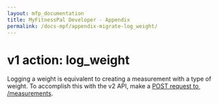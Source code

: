 ```yaml
---
layout: mfp_documentation
title: MyFitnessPal Developer - Appendix
permalink: /docs-mpf/appendix-migrate-log_weight/
---
```


# v1 action: log_weight

Logging a weight is equivalent to creating a measurement with a type of ​weight​. To accomplish this with the v2 API, make a [​POST request to ​/measurements](measurements-post.md).​
